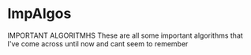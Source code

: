 # ImpAlgos
IMPORTANT ALGORITMHS
These are all some important algorithms that I've come across until now and cant seem to remember
